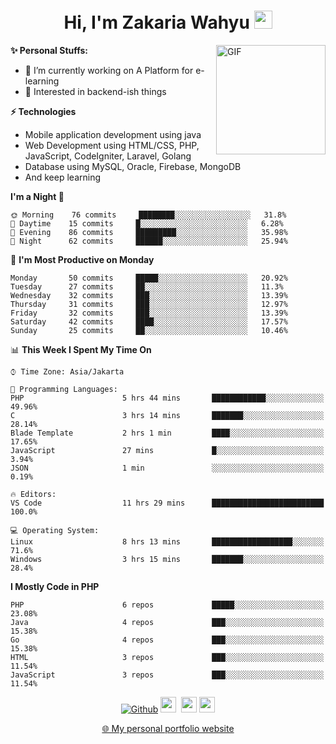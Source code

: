 <h1 align="center">Hi, I'm Zakaria Wahyu <img src="https://github.com/TheDudeThatCode/TheDudeThatCode/blob/master/Assets/Hi.gif" width="29px"></h1>

<img align="right" alt="GIF" height="175px" src="https://www.nayakapratama.co.id/wp-content/uploads/2019/07/Website-Maintenance.gif" />

**✨ Personal Stuffs:**
- 🔭 I’m currently working on A Platform for e-learning 
- 🌱 Interested in backend-ish things

**⚡ Technologies**
- Mobile application development using java
- Web Development using HTML/CSS, PHP, JavaScript, CodeIgniter, Laravel, Golang
- Database using MySQL, Oracle, Firebase, MongoDB
- And keep learning

<!--START_SECTION:waka-->
**I'm a Night 🦉** 

```text
🌞 Morning    76 commits     ████████░░░░░░░░░░░░░░░░░   31.8% 
🌆 Daytime    15 commits     █░░░░░░░░░░░░░░░░░░░░░░░░   6.28% 
🌃 Evening    86 commits     █████████░░░░░░░░░░░░░░░░   35.98% 
🌙 Night      62 commits     ██████░░░░░░░░░░░░░░░░░░░   25.94%

```
📅 **I'm Most Productive on Monday** 

```text
Monday       50 commits     █████░░░░░░░░░░░░░░░░░░░░   20.92% 
Tuesday      27 commits     ██░░░░░░░░░░░░░░░░░░░░░░░   11.3% 
Wednesday    32 commits     ███░░░░░░░░░░░░░░░░░░░░░░   13.39% 
Thursday     31 commits     ███░░░░░░░░░░░░░░░░░░░░░░   12.97% 
Friday       32 commits     ███░░░░░░░░░░░░░░░░░░░░░░   13.39% 
Saturday     42 commits     ████░░░░░░░░░░░░░░░░░░░░░   17.57% 
Sunday       25 commits     ██░░░░░░░░░░░░░░░░░░░░░░░   10.46%

```


📊 **This Week I Spent My Time On** 

```text
⌚︎ Time Zone: Asia/Jakarta

💬 Programming Languages: 
PHP                      5 hrs 44 mins       ████████████░░░░░░░░░░░░░   49.96% 
C                        3 hrs 14 mins       ███████░░░░░░░░░░░░░░░░░░   28.14% 
Blade Template           2 hrs 1 min         ████░░░░░░░░░░░░░░░░░░░░░   17.65% 
JavaScript               27 mins             █░░░░░░░░░░░░░░░░░░░░░░░░   3.94% 
JSON                     1 min               ░░░░░░░░░░░░░░░░░░░░░░░░░   0.19%

🔥 Editors: 
VS Code                  11 hrs 29 mins      █████████████████████████   100.0%

💻 Operating System: 
Linux                    8 hrs 13 mins       ██████████████████░░░░░░░   71.6% 
Windows                  3 hrs 15 mins       ███████░░░░░░░░░░░░░░░░░░   28.4%

```

**I Mostly Code in PHP** 

```text
PHP                      6 repos             █████░░░░░░░░░░░░░░░░░░░░   23.08% 
Java                     4 repos             ███░░░░░░░░░░░░░░░░░░░░░░   15.38% 
Go                       4 repos             ███░░░░░░░░░░░░░░░░░░░░░░   15.38% 
HTML                     3 repos             ███░░░░░░░░░░░░░░░░░░░░░░   11.54% 
JavaScript               3 repos             ███░░░░░░░░░░░░░░░░░░░░░░   11.54%

```



<!--END_SECTION:waka-->

<p align="center">
<a href="https://github.com/zakariawahyu" target="_blank"><img alt="Github" src="https://img.shields.io/badge/GitHub-%2312100E.svg?&style=for-the-badge&logo=Github&logoColor=white" /></a>
<a href="https://www.twitter.com/_zakariawahyu"><img src="https://img.shields.io/badge/twitter-%231DA1F2.svg?&style=for-the-badge&logo=twitter&logoColor=white" height=25></a> 
<a href="https://www.linkedin.com/in/zakariawahyu"><img src="https://img.shields.io/badge/linkedin-%230077B5.svg?&style=for-the-badge&logo=linkedin&logoColor=white" height=25></a> 
<a href="https://www.instagram.com/_zakariawahyu"><img src="https://img.shields.io/badge/instagram-%23E4405F.svg?&style=for-the-badge&logo=instagram&logoColor=white" height=25></a></p>
<p align="center"><a href="https://www.zakariawahyu.site">🌐 My personal portfolio website</a></p>
